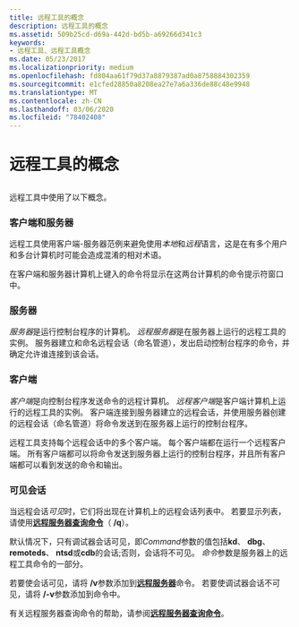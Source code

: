 ```yaml
---
title: 远程工具的概念
description: 远程工具的概念
ms.assetid: 509b25cd-d69a-442d-bd5b-a69266d341c3
keywords:
- 远程工具、远程工具概念
ms.date: 05/23/2017
ms.localizationpriority: medium
ms.openlocfilehash: fd804aa61f79d37a8879387ad0a8758884302359
ms.sourcegitcommit: e1cfed28850a8208ea27e7a6a336de88c48e9948
ms.translationtype: MT
ms.contentlocale: zh-CN
ms.lasthandoff: 03/06/2020
ms.locfileid: "78402408"
---
```

# <a name="remote-tool-concepts"></a>远程工具的概念


## <span id="ddk_remote_tool_concepts_dtools"></span><span id="DDK_REMOTE_TOOL_CONCEPTS_DTOOLS"></span>


远程工具中使用了以下概念。

### <a name="span-idclient_and_serverspanspan-idclient_and_serverspanclient-and-server"></a><span id="client_and_server"></span><span id="CLIENT_AND_SERVER"></span>客户端和服务器

远程工具使用客户端-服务器范例来避免使用*本地*和*远程*语言，这是在有多个用户和多台计算机时可能会造成混淆的相对术语。

在客户端和服务器计算机上键入的命令将显示在这两台计算机的命令提示符窗口中。

### <a name="span-idthe_serverspanspan-idthe_serverspanthe-server"></a><span id="the_server"></span><span id="THE_SERVER"></span>服务器

*服务器*是运行控制台程序的计算机。 *远程服务器*是在服务器上运行的远程工具的实例。 服务器建立和命名远程会话（命名管道），发出启动控制台程序的命令，并确定允许谁连接到该会话。

### <a name="span-idthe_clientspanspan-idthe_clientspanthe-client"></a><span id="the_client"></span><span id="THE_CLIENT"></span>客户端

*客户端*是向控制台程序发送命令的远程计算机。 *远程客户端*是客户端计算机上运行的远程工具的实例。 客户端连接到服务器建立的远程会话，并使用服务器创建的远程会话（命名管道）将命令发送到在服务器上运行的控制台程序。

远程工具支持每个远程会话中的多个客户端。 每个客户端都在运行一个远程客户端。 所有客户端都可以将命令发送到服务器上运行的控制台程序，并且所有客户端都可以看到发送的命令和输出。

### <a name="span-idvisible-sessionspanspan-idvisible_sessionspanvisible-session"></a><span id="visible-session"></span><span id="VISIBLE_SESSION"></span>可见会话

当远程会话*可见*时，它们将出现在计算机上的远程会话列表中。 若要显示列表，请使用[**远程服务器查询命令**](remote-server-query-command.md)（ **/q**）。

默认情况下，只有调试器会话可见，即*Command*参数的值包括**kd**、 **dbg**、 **remoteds**、 **ntsd**或**cdb**的会话;否则，会话将不可见。 *命令*参数是服务器上的远程工具命令的一部分。

若要使会话可见，请将 **/v**参数添加到[**远程服务器**](remote-server-syntax.md)命令。 若要使调试器会话不可见，请将 **/-v**参数添加到命令中。

有关远程服务器查询命令的帮助，请参阅[**远程服务器查询命令**](remote-server-query-command.md)。

 

 





